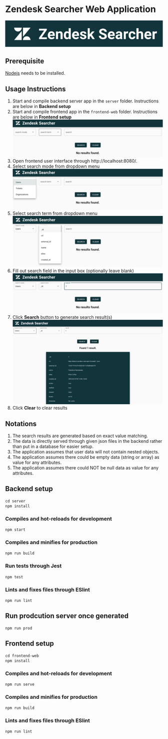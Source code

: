 # Zendesk Searcher Web Application

![Alt text](/public/images/zendesk-searcher-banner.png?raw=true "Banner Image")

## Prerequisite
[Nodejs](https://nodejs.org/en/) needs to be installed.

## Usage Instructions
1. Start and compile backend server app in the `server` folder. Instructions are below in **Backend setup**
2. Start and compile frontend app in the `frontend-web` folder. Instructions are below in **Frontend setup** 
![Alt text](/public/images/blank-user-interface.png?raw=true "Landing Screen Image")
3. Open frontend user interface through http://localhost:8080/.
4. Select search mode from dropdown menu
![Alt text](/public/images/user-flow-step-1.png?raw=true "User Flow Step 1")
5. Select search term from dropdown menu
![Alt text](/public/images/user-flow-step-2.png?raw=true "User Flow Step 2")
6. Fill out search field in the input box (optionally leave blank)
![Alt text](/public/images/user-flow-step-3.png?raw=true "User Flow Step 3")
7. Click **Search** button to generate search result(s)
![Alt text](/public/images/user-flow-step-4.png?raw=true "User Flow Step 4")
8. Click **Clear** to clear results

## Notations
1. The search results are generated based on exact value matching.
2. The data is directly served through given json files in the backend rather than put in a database for easier setup.
3. The application assumes that user data will not contain nested objects.
4. The application assumes there could be empty data (string or array) as value for any attributes.
5. The application assumes there could NOT be null data as value for any attributes.

## Backend setup
```
cd server
npm install
```

### Compiles and hot-reloads for development
```
npm start
```

### Compiles and minifies for production
```
npm run build
```

### Run tests through Jest
```
npm test
```

### Lints and fixes files through ESlint
```
npm run lint
```

## Run prodcution server once generated
```
npm run prod
```

## Frontend setup
```
cd frontend-web
npm install
```

### Compiles and hot-reloads for development
```
npm run serve
```

### Compiles and minifies for production
```
npm run build
```

### Lints and fixes files through ESlint
```
npm run lint
```

